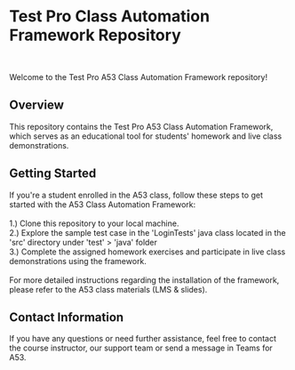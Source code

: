 <h1>Test Pro  Class Automation Framework Repository</h1><br>

Welcome to the Test Pro A53 Class Automation Framework repository! <br>

<h2>Overview</h2>
This repository contains the Test Pro A53 Class Automation Framework, which serves as an educational tool for students' homework and live class demonstrations.

<h2>Getting Started</h2>
If you're a student enrolled in the A53 class, follow these steps to get started with the A53 Class Automation Framework:<br><br>
1.) Clone this repository to your local machine. <br>
2.) Explore the sample test case in the 'LoginTests' java class located in the 'src' directory under 'test' > 'java' folder <br>
3.) Complete the assigned homework exercises and participate in live class demonstrations using the framework. <br><br>
For more detailed instructions regarding the installation of the framework, please refer to the A53 class materials (LMS & slides).

<h2>Contact Information</h2>
If you have any questions or need further assistance, feel free to contact the course instructor, our support team or send a message in Teams for A53.  
